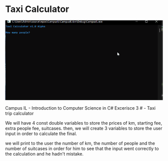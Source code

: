 # Taxi Calculator
<img src="Example.gif"></img>

Campus IL - Introduction to Computer Science in C# 
Excerisce 3 # - Taxi trip calculator

We will have 4 const double variables to store the prices of km, starting fee, extra people fee, suitcases.
then, we will create 3 variables to store the user input in order to calculate the final.

we will print to the user the number of km, the number of people and the number of suitcases in order for him to see that the input went correctly to the calculation and he hadn't mistake.
